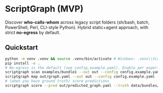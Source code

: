 # ScriptGraph (MVP)

Discover **who-calls-whom** across legacy script folders (sh/bash, batch, PowerShell, Perl, CLI-style Python). Hybrid static+agent approach, with strict **no-egress** by default.

## Quickstart

```bash
python -m venv .venv && source .venv/bin/activate # Windows: .venv\\Scripts\\activate
pip install -e .
# No‑egress is the default (see config.example.yaml). Enable per experiment if needed.
scriptgraph scan examples/bundle1 --out out --config config.example.yaml
scriptgraph map out/graph.yaml --out out --config config.example.yaml
# (when you have ground truth) score predictions
scriptgraph score --pred out/predicted_graph.yaml --truth data/bundles/examples/bundle1/truth.yaml
```
